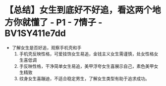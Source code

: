 # 【总结】女生到底好不好追，看这两个地方你就懂了 - P1 - 7情子 - BV1SY411e7dd

-   了解女生是否好追，观察手机壳和手
    1.  手机壳反映性格，可爱挂饰女生易追，金钱主义女生需谨慎，处女性格女生喜低调
    2.  手反映性格，干净简单女生易追，美甲浮夸女生喜展示自己，素色美甲女生精致
    3.  纹身女生喜蹦迪，不适合稳定男生，了解女生类型有助于追求成功。